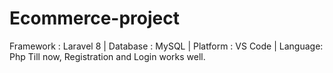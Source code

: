 # Ecommerce-project
Framework : Laravel 8 | Database : MySQL | Platform : VS Code | Language: Php
Till now, Registration and Login works well.

